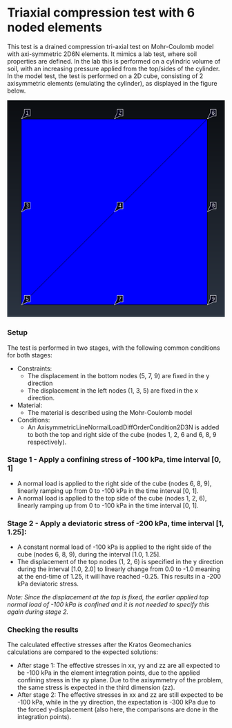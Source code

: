 # Triaxial compression test with 6 noded elements

This test is a drained compression tri-axial test on Mohr-Coulomb model with axi-symmetric 2D6N elements. It mimics a lab test, where soil properties are defined. In the lab this is performed on a cylindric volume of soil, with an increasing pressure applied from the top/sides of the cylinder. In the model test, the test is performed on a 2D cube, consisting of 2 axisymmetric elements (emulating the cylinder), as displayed in the figure below.

![img.png](img.png)

### Setup
The test is performed in two stages, with the following common conditions for both stages:
- Constraints:
  - The displacement in the bottom nodes (5, 7, 9) are fixed in the y direction
  - The displacement in the left nodes (1, 3, 5) are fixed in the x direction.
- Material:
  - The material is described using the Mohr-Coulomb model
- Conditions:
  - An AxisymmetricLineNormalLoadDiffOrderCondition2D3N is added to both the top and right side of the cube (nodes 1, 2, 6 and 6, 8, 9 respectively).

### Stage 1 - Apply a confining stress of -100 kPa, time interval [0, 1]
  - A normal load is applied to the right side of the cube (nodes 6, 8, 9), linearly ramping up from 0 to -100 kPa in the time interval [0, 1].
  - A normal load is applied to the top side of the cube (nodes 1, 2, 6), linearly ramping up from 0 to -100 kPa in the time interval [0, 1].

### Stage 2 - Apply a deviatoric stress of -200 kPa, time interval [1, 1.25]:
  - A constant normal load of -100 kPa is applied to the right side of the cube (nodes 6, 8, 9), during the interval [1.0, 1.25].
  - The displacement of the top nodes (1, 2, 6) is specified in the y direction during the interval [1.0, 2.0] to linearly change from 0.0 to -1.0 meaning at the end-time of 1.25, it will have reached -0.25. This results in a -200 kPa deviatoric stress.

_Note: Since the displacement at the top is fixed, the earlier applied top normal load of -100 kPa is confined and it is not needed to specify this again during stage 2._

### Checking the results
The calculated effective stresses after the Kratos Geomechanics calculations are compared to the expected solutions:
- After stage 1: The effective stresses in xx, yy and zz are all expected to be -100 kPa in the element integration points, due to the applied confining stress in the xy plane. Due to the axisymmetry of the problem, the same stress is expected in the third dimension (zz).
- After stage 2: The effective stresses in xx and zz are still expected to be -100 kPa, while in the yy direction, the expectation is -300 kPa due to the forced y-displacement (also here, the comparisons are done in the integration points).





  

    